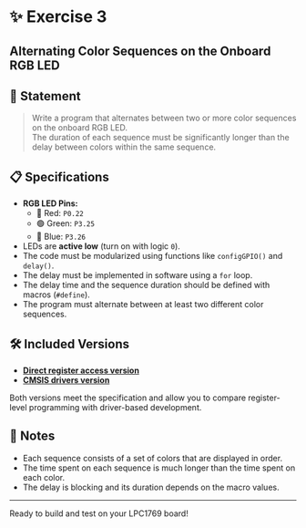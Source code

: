 # ✨ Exercise 3
## Alternating Color Sequences on the Onboard RGB LED

## 📝 Statement

> Write a program that alternates between two or more color sequences on the onboard RGB LED.  
> The duration of each sequence must be significantly longer than the delay between colors within the same sequence.

## 📋 Specifications

- **RGB LED Pins:**
  - 🔴 Red: `P0.22`
  - 🟢 Green: `P3.25`
  - 🔵 Blue: `P3.26`
- LEDs are **active low** (turn on with logic `0`).
- The code must be modularized using functions like `configGPIO()` and `delay()`.
- The delay must be implemented in software using a `for` loop.
- The delay time and the sequence duration should be defined with macros (`#define`).
- The program must alternate between at least two different color sequences.

## 🛠️ Included Versions

- [**Direct register access version**](LPC1769_registers.c)
- [**CMSIS drivers version**](LPC1769_CMSIS_drivers.c)

Both versions meet the specification and allow you to compare register-level programming with driver-based development.

## 🚦 Notes

- Each sequence consists of a set of colors that are displayed in order.
- The time spent on each sequence is much longer than the time spent on each color.
- The delay is blocking and its duration depends on the macro values.

---

Ready to build and test on your LPC1769 board!
